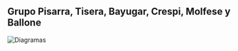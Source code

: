 ## Grupo Pisarra, Tisera, Bayugar, Crespi, Molfese y Ballone ##

![Diagramas](https://github.com/franbayugar/integradorArquitecturas/tree/main/TP2/doc/tpe2.png)
